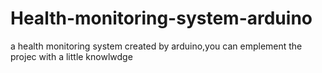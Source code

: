 # Health-monitoring-system-arduino
a health monitoring system created by arduino,you can emplement the projec with a little knowlwdge

